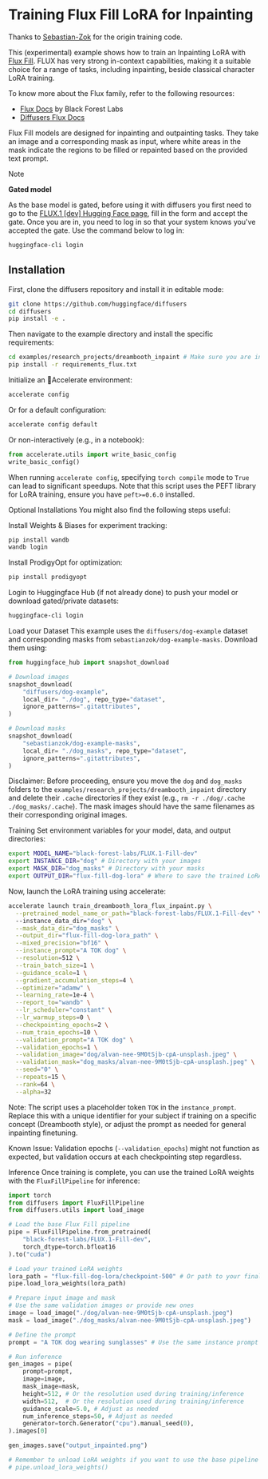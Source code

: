 # Training Flux Fill LoRA for Inpainting

Thanks to [Sebastian-Zok](https://github.com/Sebastian-Zok/FLUX-Fill-LoRa-Training) for the origin training code.

This (experimental) example shows how to train an Inpainting LoRA with [Flux Fill](https://huggingface.co/black-forest-labs/FLUX.1-Fill-dev). FLUX has very strong in-context capabilities, making it a suitable choice for a range of tasks, including inpainting, beside classical character LoRA training.

To know more about the Flux family, refer to the following resources:

*   [Flux Docs](https://github.com/black-forest-labs/flux/blob/main/docs/structural-conditioning.md) by Black Forest Labs
*   [Diffusers Flux Docs](https://huggingface.co/docs/diffusers/main/en/api/pipelines/flux)

Flux Fill models are designed for inpainting and outpainting tasks. They take an image and a corresponding mask as input, where white areas in the mask indicate the regions to be filled or repainted based on the provided text prompt.

> [!NOTE]
> **Gated model**
>
> As the base model is gated, before using it with diffusers you first need to go to the [FLUX.1 [dev] Hugging Face page](https://huggingface.co/black-forest-labs/FLUX.1-dev), fill in the form and accept the gate. Once you are in, you need to log in so that your system knows you've accepted the gate. Use the command below to log in:

```bash
huggingface-cli login
```

## Installation

First, clone the diffusers repository and install it in editable mode:

```bash
git clone https://github.com/huggingface/diffusers
cd diffusers
pip install -e .
```

Then navigate to the example directory and install the specific requirements:

```bash
cd examples/research_projects/dreambooth_inpaint # Make sure you are in the correct directory if you cloned diffusers elsewhere
pip install -r requirements_flux.txt
```

Initialize an 🤗Accelerate environment:

```bash
accelerate config
```

Or for a default configuration:

```bash
accelerate config default
```

Or non-interactively (e.g., in a notebook):

```python
from accelerate.utils import write_basic_config
write_basic_config()
```

When running `accelerate config`, specifying `torch compile` mode to `True` can lead to significant speedups. Note that this script uses the PEFT library for LoRA training, ensure you have `peft>=0.6.0` installed.

Optional Installations
You might also find the following steps useful:

Install Weights & Biases for experiment tracking:

```bash
pip install wandb
wandb login
```

Install ProdigyOpt for optimization:

```bash
pip install prodigyopt
```

Login to Huggingface Hub (if not already done) to push your model or download gated/private datasets:

```bash
huggingface-cli login
```

Load your Dataset
This example uses the `diffusers/dog-example` dataset and corresponding masks from `sebastianzok/dog-example-masks`. Download them using:

```python
from huggingface_hub import snapshot_download

# Download images
snapshot_download(
    "diffusers/dog-example",
    local_dir= "./dog", repo_type="dataset",
    ignore_patterns=".gitattributes",
)

# Download masks
snapshot_download(
    "sebastianzok/dog-example-masks",
    local_dir= "./dog_masks", repo_type="dataset",
    ignore_patterns=".gitattributes",
)
```

Disclaimer: Before proceeding, ensure you move the `dog` and `dog_masks` folders to the `examples/research_projects/dreambooth_inpaint` directory and delete their `.cache` directories if they exist (e.g., `rm -r ./dog/.cache ./dog_masks/.cache`). The mask images should have the same filenames as their corresponding original images.

Training
Set environment variables for your model, data, and output directories:

```bash
export MODEL_NAME="black-forest-labs/FLUX.1-Fill-dev"
export INSTANCE_DIR="dog" # Directory with your images
export MASK_DIR="dog_masks" # Directory with your masks
export OUTPUT_DIR="flux-fill-dog-lora" # Where to save the trained LoRA
```

Now, launch the LoRA training using accelerate:

```bash
accelerate launch train_dreambooth_lora_flux_inpaint.py \
  --pretrained_model_name_or_path="black-forest-labs/FLUX.1-Fill-dev" \  # Note: this is the Flux Fill model address
  --instance_data_dir="dog" \
  --mask_data_dir="dog_masks" \
  --output_dir="flux-fill-dog-lora_path" \
  --mixed_precision="bf16" \
  --instance_prompt="A TOK dog" \
  --resolution=512 \
  --train_batch_size=1 \
  --guidance_scale=1 \
  --gradient_accumulation_steps=4 \
  --optimizer="adamw" \
  --learning_rate=1e-4 \
  --report_to="wandb" \
  --lr_scheduler="constant" \
  --lr_warmup_steps=0 \
  --checkpointing_epochs=2 \
  --num_train_epochs=10 \
  --validation_prompt="A TOK dog" \
  --validation_epochs=1 \
  --validation_image="dog/alvan-nee-9M0tSjb-cpA-unsplash.jpeg" \
  --validation_mask="dog_masks/alvan-nee-9M0tSjb-cpA-unsplash.jpeg" \
  --seed="0" \
  --repeats=15 \
  --rank=64 \
  --alpha=32
```

Note: The script uses a placeholder token `TOK` in the `instance_prompt`. Replace this with a unique identifier for your subject if training on a specific concept (Dreambooth style), or adjust the prompt as needed for general inpainting finetuning.

Known Issue: Validation epochs (`--validation_epochs`) might not function as expected, but validation occurs at each checkpointing step regardless.

Inference
Once training is complete, you can use the trained LoRA weights with the `FluxFillPipeline` for inference:

```python
import torch
from diffusers import FluxFillPipeline
from diffusers.utils import load_image

# Load the base Flux Fill pipeline
pipe = FluxFillPipeline.from_pretrained(
    "black-forest-labs/FLUX.1-Fill-dev",
    torch_dtype=torch.bfloat16
).to("cuda")

# Load your trained LoRA weights
lora_path = "flux-fill-dog-lora/checkpoint-500" # Or path to your final LoRA weights
pipe.load_lora_weights(lora_path)

# Prepare input image and mask
# Use the same validation images or provide new ones
image = load_image("./dog/alvan-nee-9M0tSjb-cpA-unsplash.jpeg")
mask = load_image("./dog_masks/alvan-nee-9M0tSjb-cpA-unsplash.jpeg")

# Define the prompt
prompt = "A TOK dog wearing sunglasses" # Use the same instance prompt token if applicable

# Run inference
gen_images = pipe(
    prompt=prompt,
    image=image,
    mask_image=mask,
    height=512, # Or the resolution used during training/inference
    width=512,  # Or the resolution used during training/inference
    guidance_scale=5.0, # Adjust as needed
    num_inference_steps=50, # Adjust as needed
    generator=torch.Generator("cpu").manual_seed(0),
).images[0]

gen_images.save("output_inpainted.png")

# Remember to unload LoRA weights if you want to use the base pipeline afterwards
# pipe.unload_lora_weights()
```
